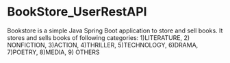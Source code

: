 # BookStore_UserRestAPI
Bookstore is a simple Java Spring Boot application to store and sell books. It stores and sells books of following categories: 1)LITERATURE, 2) NONFICTION, 3)ACTION, 4)THRILLER, 5)TECHNOLOGY, 6)DRAMA, 7)POETRY, 8)MEDIA, 9) OTHERS